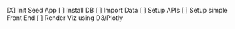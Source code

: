 [X] Init Seed App
[ ] Install DB
[ ] Import Data
[ ] Setup APIs
[ ] Setup simple Front End
[ ] Render Viz using D3/Plotly